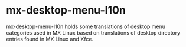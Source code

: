 # mx-desktop-menu-l10n
mx-desktop-menu-l10n holds some translations of desktop menu categories used in MX Linux
based on translations of desktop directory entries found in MX Linux and Xfce.
